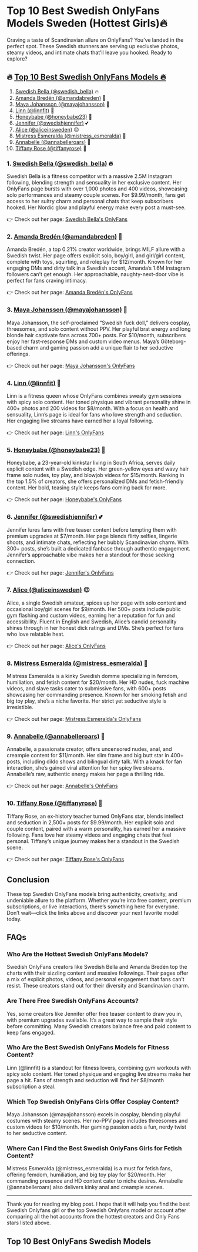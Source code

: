 # Top 10 Best Swedish OnlyFans Models Sweden (Hottest Girls)🔥

Craving a taste of Scandinavian allure on OnlyFans? You’ve landed in the perfect spot. These Swedish stunners are serving up exclusive photos, steamy videos, and intimate chats that’ll leave you hooked. Ready to explore?

## 🔥 [Top 10 Best Swedish OnlyFans Models 🔥](https://onlyfinder.com/featured/profiles/?utm_source=kirana&utm_term=swedish)

1. [Swedish Bella (@swedish_bella)](https://onlyfinder.com/featured/profiles/?utm_source=kirana&utm_term=swedish) 🔥
2. [Amanda Bredén (@amandabreden)](https://onlyfinder.com/featured/profiles/?utm_source=kirana&utm_term=swedish) 🍒
3. [Maya Johansson (@mayajohansson)](https://onlyfinder.com/featured/profiles/?utm_source=kirana&utm_term=swedish) 🍑
4. [Linn (@linnfit)](https://onlyfinder.com/featured/profiles/?utm_source=kirana&utm_term=swedish) 💖
5. [Honeybabe (@honeybabe23)](https://onlyfinder.com/featured/profiles/?utm_source=kirana&utm_term=swedish) 💋
6. [Jennifer (@swedishjennifer)](https://onlyfinder.com/featured/profiles/?utm_source=kirana&utm_term=swedish) 💕
7. [Alice (@aliceinsweden)](https://onlyfinder.com/featured/profiles/?utm_source=kirana&utm_term=swedish) 😍
8. [Mistress Esmeralda (@mistress_esmeralda)](https://onlyfinder.com/featured/profiles/?utm_source=kirana&utm_term=swedish) 🍓
9. [Annabelle (@annabelleroars)](https://onlyfinder.com/featured/profiles/?utm_source=kirana&utm_term=swedish) 👄
10. [Tiffany Rose (@tiffanyrose)](https://onlyfinder.com/featured/profiles/?utm_source=kirana&utm_term=swedish) 💟

### 1. [Swedish Bella (@swedish_bella)](https://onlyfinder.com/featured/profiles/?utm_source=kirana&utm_term=swedish) 🔥

Swedish Bella is a fitness competitor with a massive 2.5M Instagram following, blending strength and sensuality in her exclusive content. Her OnlyFans page bursts with over 1,000 photos and 400 videos, showcasing solo performances and steamy couple scenes. For $9.99/month, fans get access to her sultry charm and personal chats that keep subscribers hooked. Her Nordic glow and playful energy make every post a must-see.

👉 Check out her page: [Swedish Bella's OnlyFans](https://onlyfinder.com/featured/profiles/?utm_source=kirana&utm_term=swedish)

### 2. [Amanda Bredén (@amandabreden)](https://onlyfinder.com/featured/profiles/?utm_source=kirana&utm_term=swedish) 🍒

Amanda Bredén, a top 0.21% creator worldwide, brings MILF allure with a Swedish twist. Her page offers explicit solo, boy/girl, and girl/girl content, complete with toys, squirting, and roleplay for $12/month. Known for her engaging DMs and dirty talk in a Swedish accent, Amanda’s 1.6M Instagram followers can’t get enough. Her approachable, naughty-next-door vibe is perfect for fans craving intimacy.

👉 Check out her page: [Amanda Bredén's OnlyFans](https://onlyfinder.com/featured/profiles/?utm_source=kirana&utm_term=swedish)

### 3. [Maya Johansson (@mayajohansson)](https://onlyfinder.com/featured/profiles/?utm_source=kirana&utm_term=swedish) 🍑

Maya Johansson, the self-proclaimed “Swedish fuck doll,” delivers cosplay, threesomes, and solo content without PPV. Her playful brat energy and long blonde hair captivate fans across 700+ posts. For $10/month, subscribers enjoy her fast-response DMs and custom video menus. Maya’s Göteborg-based charm and gaming passion add a unique flair to her seductive offerings.

👉 Check out her page: [Maya Johansson's OnlyFans](https://onlyfinder.com/featured/profiles/?utm_source=kirana&utm_term=swedish)

### 4. [Linn (@linnfit)](https://onlyfinder.com/featured/profiles/?utm_source=kirana&utm_term=swedish) 💖

Linn is a fitness queen whose OnlyFans combines sweaty gym sessions with spicy solo content. Her toned physique and vibrant personality shine in 400+ photos and 200 videos for $8/month. With a focus on health and sensuality, Linn’s page is ideal for fans who love strength and seduction. Her engaging live streams have earned her a loyal following.

👉 Check out her page: [Linn's OnlyFans](https://onlyfinder.com/featured/profiles/?utm_source=kirana&utm_term=swedish)

### 5. [Honeybabe (@honeybabe23)](https://onlyfinder.com/featured/profiles/?utm_source=kirana&utm_term=swedish) 💋

Honeybabe, a 23-year-old kinkstar living in South Africa, serves daily explicit content with a Swedish edge. Her green-yellow eyes and wavy hair frame solo nudes, toy play, and blowjob videos for $15/month. Ranking in the top 1.5% of creators, she offers personalized DMs and fetish-friendly content. Her bold, teasing style keeps fans coming back for more.

👉 Check out her page: [Honeybabe's OnlyFans](https://onlyfinder.com/featured/profiles/?utm_source=kirana&utm_term=swedish)

### 6. [Jennifer (@swedishjennifer)](https://onlyfinder.com/featured/profiles/?utm_source=kirana&utm_term=swedish) 💕

Jennifer lures fans with free teaser content before tempting them with premium upgrades at $7/month. Her page blends flirty selfies, lingerie shoots, and intimate chats, reflecting her bubbly Scandinavian charm. With 300+ posts, she’s built a dedicated fanbase through authentic engagement. Jennifer’s approachable vibe makes her a standout for those seeking connection.

👉 Check out her page: [Jennifer's OnlyFans](https://onlyfinder.com/featured/profiles/?utm_source=kirana&utm_term=swedish)

### 7. [Alice (@aliceinsweden)](https://onlyfinder.com/featured/profiles/?utm_source=kirana&utm_term=swedish) 😍

Alice, a single Swedish amateur, spices up her page with solo content and occasional boy/girl scenes for $9/month. Her 500+ posts include public gym flashing and custom videos, earning her a reputation for fun and accessibility. Fluent in English and Swedish, Alice’s candid personality shines through in her honest dick ratings and DMs. She’s perfect for fans who love relatable heat.

👉 Check out her page: [Alice's OnlyFans](https://onlyfinder.com/featured/profiles/?utm_source=kirana&utm_term=swedish)

### 8. [Mistress Esmeralda (@mistress_esmeralda)](https://onlyfinder.com/featured/profiles/?utm_source=kirana&utm_term=swedish) 🍓

Mistress Esmeralda is a kinky Swedish domme specializing in femdom, humiliation, and fetish content for $20/month. Her HD nudes, fuck machine videos, and slave tasks cater to submissive fans, with 600+ posts showcasing her commanding presence. Known for her smoking fetish and big toy play, she’s a niche favorite. Her strict yet seductive style is irresistible.

👉 Check out her page: [Mistress Esmeralda's OnlyFans](https://onlyfinder.com/featured/profiles/?utm_source=kirana&utm_term=swedish)

### 9. [Annabelle (@annabelleroars)](https://onlyfinder.com/featured/profiles/?utm_source=kirana&utm_term=swedish) 👄

Annabelle, a passionate creator, offers uncensored nudes, anal, and creampie content for $11/month. Her slim frame and big butt star in 400+ posts, including dildo shows and bilingual dirty talk. With a knack for fan interaction, she’s gained viral attention for her spicy live streams. Annabelle’s raw, authentic energy makes her page a thrilling ride.

👉 Check out her page: [Annabelle's OnlyFans](https://onlyfinder.com/featured/profiles/?utm_source=kirana&utm_term=swedish)

### 10. [Tiffany Rose (@tiffanyrose)](https://onlyfinder.com/featured/profiles/?utm_source=kirana&utm_term=swedish) 💟

Tiffany Rose, an ex-history teacher turned OnlyFans star, blends intellect and seduction in 2,500+ posts for $9.99/month. Her explicit solo and couple content, paired with a warm personality, has earned her a massive following. Fans love her steamy videos and engaging chats that feel personal. Tiffany’s unique journey makes her a standout in the Swedish scene.

👉 Check out her page: [Tiffany Rose's OnlyFans](https://onlyfinder.com/featured/profiles/?utm_source=kirana&utm_term=swedish)

## Conclusion

These top Swedish OnlyFans models bring authenticity, creativity, and undeniable allure to the platform. Whether you’re into free content, premium subscriptions, or live interactions, there’s something here for everyone. Don’t wait—click the links above and discover your next favorite model today.

## FAQs

### Who Are the Hottest Swedish OnlyFans Models?

Swedish OnlyFans creators like Swedish Bella and Amanda Bredén top the charts with their sizzling content and massive followings. Their pages offer a mix of explicit photos, videos, and personal engagement that fans can’t resist. These creators stand out for their diversity and Scandinavian charm.

### Are There Free Swedish OnlyFans Accounts?

Yes, some creators like Jennifer offer free teaser content to draw you in, with premium upgrades available. It’s a great way to sample their style before committing. Many Swedish creators balance free and paid content to keep fans engaged.

### Who Are the Best Swedish OnlyFans Models for Fitness Content?

Linn (@linnfit) is a standout for fitness lovers, combining gym workouts with spicy solo content. Her toned physique and engaging live streams make her page a hit. Fans of strength and seduction will find her $8/month subscription a steal.

### Which Top Swedish OnlyFans Girls Offer Cosplay Content?

Maya Johansson (@mayajohansson) excels in cosplay, blending playful costumes with steamy scenes. Her no-PPV page includes threesomes and custom videos for $10/month. Her gaming passion adds a fun, nerdy twist to her seductive content.

### Where Can I Find the Best Swedish OnlyFans Girls for Fetish Content?

Mistress Esmeralda (@mistress_esmeralda) is a must for fetish fans, offering femdom, humiliation, and big toy play for $20/month. Her commanding presence and HD content cater to niche desires. Annabelle (@annabelleroars) also delivers kinky anal and creampie scenes.

---

Thank you for reading my blog post. I hope that it will help you find the best Swedish Onlyfans girl or the top Swedish Onlyfans model or account after comparing all the hot accounts from the hottest creators and Only Fans stars listed above.

## Top 10 Best OnlyFans Swedish Models
